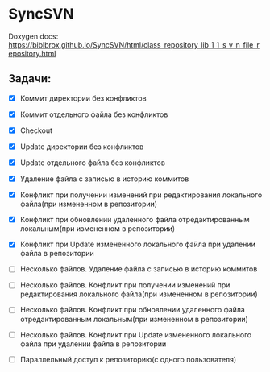# SyncSVN
Doxygen docs: https://biblbrox.github.io/SyncSVN/html/class_repository_lib_1_1_s_v_n_file_repository.html

## Задачи:
- [x] Коммит директории без конфликтов
- [x] Коммит отдельного файла без конфликтов
- [x] Checkout
- [x] Update директории без конфликтов
- [x] Update отдельного файла без конфликтов
- [x] Удаление файла с записью в историю коммитов
- [x] Конфликт при получении изменений при редактирования локального файла(при измененном в репозитории) 
- [x] Конфликт при обновлении удаленного файла отредактированным локальным(при измененном в репозитории) 
- [x] Конфликт при Update измененного локального файла при удалении файла в репозитории
- [ ] Несколько файлов. Удаление файла с записью в историю коммитов
- [ ] Несколько файлов. Конфликт при получении изменений при редактирования локального файла(при измененном в репозитории) 
- [ ] Несколько файлов. Конфликт при обновлении удаленного файла отредактированным локальным(при измененном в репозитории) 
- [ ] Несколько файлов. Конфликт при Update измененного локального файла при удалении файла в репозитории
- [ ] Параллельный доступ к репозиторию(с одного пользователя)


